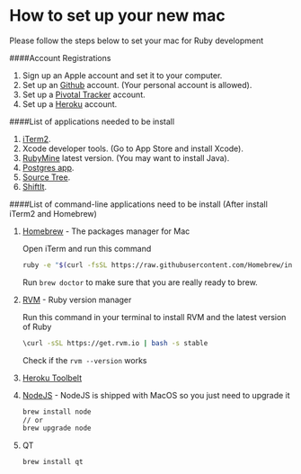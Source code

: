# How to set up your new mac

Please follow the steps below to set your mac for Ruby development

####Account Registrations

1. Sign up an Apple account and set it to your computer.
2. Set up an [Github](http://github.com) account. (Your personal account is allowed).
3. Set up a [Pivotal Tracker](http://pivotaltracker.com) account.
4. Set up a [Heroku](http://heroku.com) account.

####List of applications needed to be install

1. [iTerm2](http://iterm2.com/downloads.html).
2. Xcode developer tools. (Go to App Store and install Xcode).
3. [RubyMine](https://www.jetbrains.com/ruby/) latest version. (You may want to install Java).
4. [Postgres app](http://postgresapp.com/).
5. [Source Tree](http://www.sourcetreeapp.com/).
6. [ShiftIt](https://github.com/fikovnik/ShiftIt/downloads).
    
####List of command-line applications need to be install (After install iTerm2 and Homebrew)

1. [Homebrew](http://brew.sh/#install) - The packages manager for Mac
    
    Open iTerm and run this command
    
    ```sh
    ruby -e "$(curl -fsSL https://raw.githubusercontent.com/Homebrew/install/master/install)"
    ```
    
    Run `brew doctor` to make sure that you are really ready to brew.

2. [RVM](http://rvm.io/) - Ruby version manager
    
    Run this command in your terminal to install RVM and the latest version of Ruby

    ```sh
    \curl -sSL https://get.rvm.io | bash -s stable
    ```
    
    Check if the  `rvm --version` works
    
3. [Heroku Toolbelt](https://toolbelt.heroku.com/)
4. [NodeJS](http://nodejs.org/) - NodeJS is shipped with MacOS so you just need to upgrade it
    
    ```sh
    brew install node
    // or
    brew upgrade node
    ```
5. QT
    ```sh
    brew install qt
    ```
    

